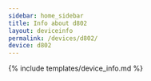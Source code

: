 ```yaml
---
sidebar: home_sidebar
title: Info about d802
layout: deviceinfo
permalink: /devices/d802/
device: d802
---
```

{% include templates/device_info.md %}
